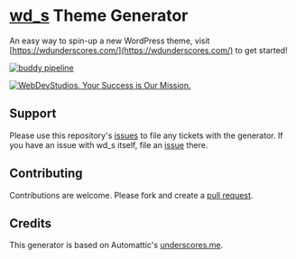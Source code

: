 # [wd_s](https://github.com/WebDevStudios/wd_s) Theme Generator

An easy way to spin-up a new WordPress theme, visit [https://wdunderscores.com/](https://wdunderscores.com/) to get started!

[![buddy pipeline](https://app.buddy.works/webdevstudios/wd-s-generator/pipelines/pipeline/221275/badge.svg?token=2471ae60766a1e9a657f772e493188dde748aa18c236d0b1c325e80be13a2ac6 "buddy pipeline")](https://app.buddy.works/webdevstudios/wd-s-generator/pipelines/pipeline/221275)

<a href="https://webdevstudios.com/contact/"><img src="https://webdevstudios.com/wp-content/uploads/2018/04/wds-github-banner.png" alt="WebDevStudios. Your Success is Our Mission."></a>

## Support
Please use this repository's [issues](https://github.com/WebDevStudios/wd_s-generator/issues) to file any tickets with the generator. If you have an issue with wd_s itself, file an [issue](https://github.com/WebDevStudios/wd_s/issues) there.

## Contributing
Contributions are welcome. Please fork and create a [pull request](https://github.com/WebDevStudios/wd_s-generator/pulls).

## Credits
This generator is based on Automattic's [underscores.me](https://github.com/Automattic/underscores.me).
